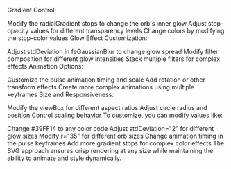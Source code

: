 Gradient Control:

Modify the radialGradient stops to change the orb's inner glow
Adjust stop-opacity values for different transparency levels
Change colors by modifying the stop-color values
Glow Effect Customization:

Adjust stdDeviation in feGaussianBlur to change glow spread
Modify filter composition for different glow intensities
Stack multiple filters for complex effects
Animation Options:

Customize the pulse animation timing and scale
Add rotation or other transform effects
Create more complex animations using multiple keyframes
Size and Responsiveness:

Modify the viewBox for different aspect ratios
Adjust circle radius and position
Control scaling behavior
To customize, you can modify values like:

Change #39FF14 to any color code
Adjust stdDeviation="2" for different glow sizes
Modify r="35" for different orb sizes
Change animation timing in the pulse keyframes
Add more gradient stops for complex color effects
The SVG approach ensures crisp rendering at any size while maintaining the ability to animate and style dynamically.